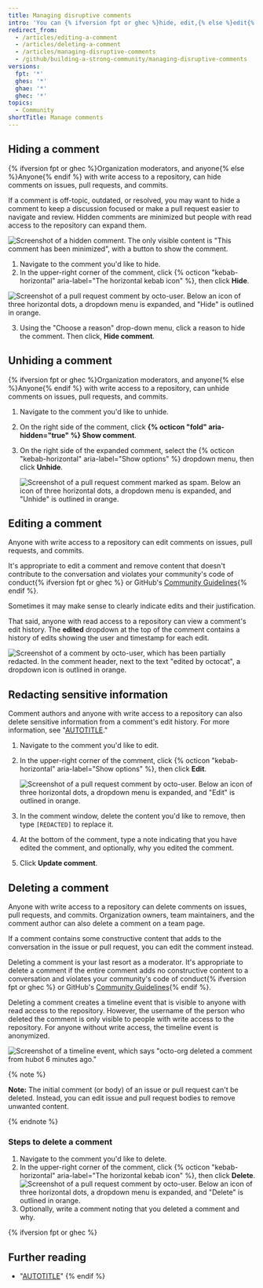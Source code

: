 ```yaml
---
title: Managing disruptive comments
intro: 'You can {% ifversion fpt or ghec %}hide, edit,{% else %}edit{% endif %} or delete comments on issues, pull requests, and commits.'
redirect_from:
  - /articles/editing-a-comment
  - /articles/deleting-a-comment
  - /articles/managing-disruptive-comments
  - /github/building-a-strong-community/managing-disruptive-comments
versions:
  fpt: '*'
  ghes: '*'
  ghae: '*'
  ghec: '*'
topics:
  - Community
shortTitle: Manage comments
---
```


## Hiding a comment

{% ifversion fpt or ghec %}Organization moderators, and anyone{% else %}Anyone{% endif %} with write access to a repository, can hide comments on issues, pull requests, and commits.

If a comment is off-topic, outdated, or resolved, you may want to hide a comment to keep a discussion focused or make a pull request easier to navigate and review. Hidden comments are minimized but people with read access to the repository can expand them.

![Screenshot of a hidden comment. The only visible content is "This comment has been minimized", with a button to show the comment.](/assets/images/help/repository/hidden-comment.png)

1. Navigate to the comment you'd like to hide.
2. In the upper-right corner of the comment, click {% octicon "kebab-horizontal" aria-label="The horizontal kebab icon" %}, then click **Hide**.

  ![Screenshot of a pull request comment by octo-user. Below an icon of three horizontal dots, a dropdown menu is expanded, and "Hide" is outlined in orange.](/assets/images/help/repository/comment-menu-hide.png)

3. Using the "Choose a reason" drop-down menu, click a reason to hide the comment. Then click, **Hide comment**.

## Unhiding a comment

{% ifversion fpt or ghec %}Organization moderators, and anyone{% else %}Anyone{% endif %} with write access to a repository, can unhide comments on issues, pull requests, and commits.

1. Navigate to the comment you'd like to unhide.
1. On the right side of the comment, click **{% octicon "fold" aria-hidden="true" %} Show comment**.
1. On the right side of the expanded comment, select the {% octicon "kebab-horizontal" aria-label="Show options" %} dropdown menu, then click **Unhide**.
   
   ![Screenshot of a pull request comment marked as spam. Below an icon of three horizontal dots, a dropdown menu is expanded, and "Unhide" is outlined in orange.](/assets/images/help/repository/comment-menu-hidden.png)

## Editing a comment

Anyone with write access to a repository can edit comments on issues, pull requests, and commits.

It's appropriate to edit a comment and remove content that doesn't contribute to the conversation and violates your community's code of conduct{% ifversion fpt or ghec %} or GitHub's [Community Guidelines](/free-pro-team@latest/site-policy/github-terms/github-community-guidelines){% endif %}.

Sometimes it may make sense to clearly indicate edits and their justification.

That said, anyone with read access to a repository can view a comment's edit history. The **edited** dropdown at the top of the comment contains a history of edits showing the user and timestamp for each edit.

![Screenshot of a comment by octo-user, which has been partially redacted. In the comment header, next to the text "edited by octocat", a dropdown icon is outlined in orange.](/assets/images/help/repository/content-redacted-comment.png)

## Redacting sensitive information

Comment authors and anyone with write access to a repository can also delete sensitive information from a comment's edit history. For more information, see "[AUTOTITLE](/communities/moderating-comments-and-conversations/tracking-changes-in-a-comment)."

1. Navigate to the comment you'd like to edit.
1. In the upper-right corner of the comment, click {% octicon "kebab-horizontal" aria-label="Show options" %}, then click **Edit**.

   ![Screenshot of a pull request comment by octo-user. Below an icon of three horizontal dots, a dropdown menu is expanded, and "Edit" is outlined in orange.](/assets/images/help/repository/comment-menu-edit.png)

1. In the comment window, delete the content you'd like to remove, then type `[REDACTED]` to replace it.
1. At the bottom of the comment, type a note indicating that you have edited the comment, and optionally, why you edited the comment.
1. Click **Update comment**.

## Deleting a comment

Anyone with write access to a repository can delete comments on issues, pull requests, and commits. Organization owners, team maintainers, and the comment author can also delete a comment on a team page.

If a comment contains some constructive content that adds to the conversation in the issue or pull request, you can edit the comment instead.

Deleting a comment is your last resort as a moderator. It's appropriate to delete a comment if the entire comment adds no constructive content to a conversation and violates your community's code of conduct{% ifversion fpt or ghec %} or GitHub's [Community Guidelines](/free-pro-team@latest/site-policy/github-terms/github-community-guidelines){% endif %}.

Deleting a comment creates a timeline event that is visible to anyone with read access to the repository. However, the username of the person who deleted the comment is only visible to people with write access to the repository. For anyone without write access, the timeline event is anonymized.

![Screenshot of a timeline event, which says "octo-org deleted a comment from hubot 6 minutes ago."](/assets/images/help/issues/anonymized-timeline-entry-for-deleted-comment.png)

{% note %}

**Note:** The initial comment (or body) of an issue or pull request can't be deleted. Instead, you can edit issue and pull request bodies to remove unwanted content.

{% endnote %}

### Steps to delete a comment

1. Navigate to the comment you'd like to delete.
2. In the upper-right corner of the comment, click {% octicon "kebab-horizontal" aria-label="The horizontal kebab icon" %}, then click **Delete**.
  ![Screenshot of a pull request comment by octo-user. Below an icon of three horizontal dots, a dropdown menu is expanded, and "Delete" is outlined in orange.](/assets/images/help/repository/comment-menu-delete.png)
3. Optionally, write a comment noting that you deleted a comment and why.

{% ifversion fpt or ghec %}
## Further reading
- "[AUTOTITLE](/organizations/managing-peoples-access-to-your-organization-with-roles/managing-moderators-in-your-organization)"
{% endif %}
